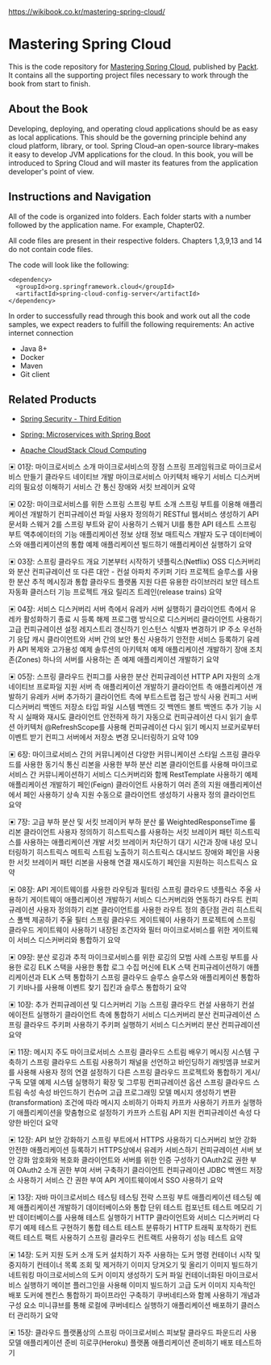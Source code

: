 https://wikibook.co.kr/mastering-spring-cloud/

# Mastering Spring Cloud
This is the code repository for [Mastering Spring Cloud](https://www.packtpub.com/application-development/mastering-spring-cloud?utm_source=github&utm_medium=repository&utm_campaign=9781788475433), published by [Packt](https://www.packtpub.com/?utm_source=github). It contains all the supporting project files necessary to work through the book from start to finish.
## About the Book
Developing, deploying, and operating cloud applications should be as easy as local applications. This should be the governing principle behind any cloud platform, library, or tool. Spring Cloud–an open-source library–makes it easy to develop JVM applications for the cloud. In this book, you will be introduced to Spring Cloud and will master its features from the application developer's point of view.
## Instructions and Navigation
All of the code is organized into folders. Each folder starts with a number followed by the application name. For example, Chapter02.

All code files are present in their respective folders.
Chapters 1,3,9,13 and 14 do not contain code files. 

The code will look like the following:
```
<dependency>
  <groupId>org.springframework.cloud</groupId>
  <artifactId>spring-cloud-config-server</artifactId>
</dependency>
```

In order to successfully read through this book and work out all the code samples, we
expect readers to fulfill the following requirements:
An active internet connection
* Java 8+
* Docker
* Maven
* Git client

## Related Products
* [Spring Security - Third Edition](https://www.packtpub.com/application-development/spring-security-third-edition?utm_source=github&utm_medium=repository&utm_campaign=9781787129511)

* [Spring: Microservices with Spring Boot](https://www.packtpub.com/application-development/spring-microservices-spring-boot?utm_source=github&utm_medium=repository&utm_campaign=9781789132588)

* [Apache CloudStack Cloud Computing ](https://www.packtpub.com/virtualization-and-cloud/apache-cloudstack-cloud-computing?utm_source=github&utm_medium=repository&utm_campaign=9781782160106)

▣ 01장: 마이크로서비스 소개
마이크로서비스의 장점
스프링 프레임워크로 마이크로서비스 만들기
클라우드 네이티브 개발
마이크로서비스 아키텍처 배우기
서비스 디스커버리의 필요성 이해하기
서비스 간 통신
장애와 서킷 브레이커
요약
 
▣ 02장: 마이크로서비스를 위한 스프링
스프링 부트 소개
스프링 부트를 이용해 애플리케이션 개발하기
컨피규레이션 파일 사용자 정의하기
RESTful 웹서비스 생성하기
API 문서화
스웨거 2를 스프링 부트와 같이 사용하기
스웨거 UI를 통한 API 테스트
스프링 부트 액추에이터의 기능
애플리케이션 정보
상태 정보
매트릭스
개발자 도구
데이터베이스와 애플리케이션의 통합
예제 애플리케이션 빌드하기
애플리케이션 실행하기
요약
 
▣ 03장: 스프링 클라우드 개요
기본부터 시작하기
넷플릭스(Netflix) OSS
디스커버리와 분산 컨피규레이션
또 다른 대안 - 컨설
아파치 주키퍼
기타 프로젝트
슬루스를 사용한 분산 추적
메시징과 통합
클라우드 플랫폼 지원
다른 유용한 라이브러리
보안
테스트 자동화
클러스터 기능
프로젝트 개요
릴리즈 트레인(release trains)
요약
 
▣ 04장: 서비스 디스커버리
서버 측에서 유레카 서버 실행하기
클라이언트 측에서 유레카 활성화하기
종료 시 등록 해제
프로그램 방식으로 디스커버리 클라이언트 사용하기
고급 컨피규레이션 설정
레지스트리 갱신하기
인스턴스 식별자 변경하기
IP 주소 우선하기
응답 캐시
클라이언트와 서버 간의 보안 통신 사용하기
안전한 서비스 등록하기
유레카 API
복제와 고가용성
예제 솔루션의 아키텍처
예제 애플리케이션 개발하기
장애 조치
존(Zones)
하나의 서버를 사용하는 존
예제 애플리케이션 개발하기
요약
 
▣ 05장: 스프링 클라우드 컨피그를 사용한 분산 컨피규레이션
HTTP API 자원의 소개
네이티브 프로파일 지원
서버 측 애플리케이션 개발하기
클라이언트 측 애플리케이션 개발하기
유레카 서버 추가하기
클라이언트 측에 부트스트랩 접근 방식 사용
컨피그 서버 디스커버리
백엔드 저장소 타입
파일 시스템 백엔드
깃 백엔드
볼트 백엔드
추가 기능
시작 시 실패와 재시도
클라이언트 안전하게 하기
자동으로 컨피규레이션 다시 읽기
솔루션 아키텍처
@RefreshScope를 사용해 컨피규레이션 다시 읽기
메시지 브로커로부터 이벤트 받기
컨피그 서버에서 저장소 변경 모니터링하기
요약 109
 
▣ 6장: 마이크로서비스 간의 커뮤니케이션
다양한 커뮤니케이션 스타일
스프링 클라우드를 사용한 동기식 통신
리본을 사용한 부하 분산
리본 클라이언트를 사용해 마이크로서비스 간 커뮤니케이션하기
서비스 디스커버리와 함께 RestTemplate 사용하기
예제 애플리케이션 개발하기
페인(Feign) 클라이언트 사용하기
여러 존의 지원
애플리케이션에서 페인 사용하기
상속 지원
수동으로 클라이언트 생성하기
사용자 정의 클라이언트
요약
 
▣ 7장: 고급 부하 분산 및 서킷 브레이커
부하 분산 룰
WeightedResponseTime 룰
리본 클라이언트 사용자 정의하기
히스트릭스를 사용하는 서킷 브레이커 패턴
히스트릭스를 사용하는 애플리케이션 개발
서킷 브레이커 차단하기
대기 시간과 장애 내성 모니터링하기
히스트릭스 메트릭 스트림 노출하기
히스트릭스 대시보드
장애와 페인을 사용한 서킷 브레이커 패턴
리본을 사용해 연결 재시도하기
페인을 지원하는 히스트릭스
요약
 
▣ 08장: API 게이트웨이를 사용한 라우팅과 필터링
스프링 클라우드 넷플릭스 주울 사용하기
게이트웨이 애플리케이션 개발하기
서비스 디스커버리와 연동하기
라우트 컨피규레이션 사용자 정의하기
리본 클라이언트를 사용한 라우트 정의
종단점 관리
히스트릭스 폴백 제공하기
주울 필터
스프링 클라우드 게이트웨이 사용하기
프로젝트에 스프링 클라우드 게이트웨이 사용하기
내장된 조건자와 필터
마이크로서비스를 위한 게이트웨이
서비스 디스커버리와 통합하기
요약
 
▣ 09장: 분산 로깅과 추적
마이크로서비스를 위한 로깅의 모범 사례
스프링 부트를 사용한 로깅
ELK 스택을 사용한 통합 로그 수집
머신에 ELK 스택 컨피규레이션하기
애플리케이션과 ELK 스택 통합하기
스프링 클라우드 슬루스
슬루스와 애플리케이션 통합하기
키바나를 사용해 이벤트 찾기
집킨과 슬루스 통합하기
요약
 
▣ 10장: 추가 컨피규레이션 및 디스커버리 기능
스프링 클라우드 컨설 사용하기
컨설 에이전트 실행하기
클라이언트 측에 통합하기
서비스 디스커버리
분산 컨피규레이션
스프링 클라우드 주키퍼 사용하기
주키퍼 실행하기
서비스 디스커버리
분산 컨피규레이션
요약
 
▣ 11장: 메시지 주도 마이크로서비스
스프링 클라우드 스트림 배우기
메시징 시스템 구축하기
스프링 클라우드 스트림 사용하기
채널을 선언하고 바인딩하기
래빗엠큐 브로커를 사용해 사용자 정의 연결 설정하기
다른 스프링 클라우드 프로젝트와 통합하기
게시/구독 모델
예제 시스템 실행하기
확장 및 그루핑
컨피규레이션 옵션
스프링 클라우드 스트림 속성
속성 바인드하기
컨슈머
고급 프로그래밍 모델
메시지 생성하기
변환(transformation)
조건에 따라 메시지 소비하기
아파치 카프카 사용하기
카프카 실행하기
애플리케이션을 맞춤형으로 설정하기
카프카 스트림 API 지원
컨피규레이션 속성
다양한 바인더
요약
 
▣ 12장: API 보안 강화하기
스프링 부트에서 HTTPS 사용하기
디스커버리 보안 강화
안전한 애플리케이션 등록하기
HTTPS상에서 유레카 서비스하기
컨피규레이션 서버 보안 강화
암호화와 복호화
클라이언트와 서버를 위한 인증 구성하기
OAuth2로 권한 부여
OAuth2 소개
권한 부여 서버 구축하기
클라이언트 컨피규레이션
JDBC 백엔드 저장소 사용하기
서비스 간 권한 부여
API 게이트웨이에서 SSO 사용하기
요약
 
▣ 13장: 자바 마이크로서비스 테스팅
테스팅 전략
스프링 부트 애플리케이션 테스팅
예제 애플리케이션 개발하기
데이터베이스와 통합
단위 테스트
컴포넌트 테스트
메모리 기반 데이터베이스를 사용해 테스트 실행하기
HTTP 클라이언트와 서비스 디스커버리 다루기
예제 테스트 구현하기
통합 테스트
테스트 분류하기
HTTP 트래픽 포착하기
컨트랙트 테스트
팩트 사용하기
스프링 클라우드 컨트랙트 사용하기
성능 테스트
요약
 
▣ 14장: 도커 지원
도커 소개
도커 설치하기
자주 사용하는 도커 명령
컨테이너 시작 및 중지하기
컨테이너 목록 조회 및 제거하기
이미지 당겨오기 및 올리기
이미지 빌드하기
네트워킹
마이크로서비스의 도커 이미지 생성하기
도커 파일
컨테이너화된 마이크로서비스 실행하기
메이븐 플러그인을 사용해 이미지 빌드하기
고급 도커 이미지
지속적인 배포
도커에 젠킨스 통합하기
파이프라인 구축하기
쿠버네티스와 함께 사용하기
개념과 구성 요소
미니큐브를 통해 로컬에 쿠버네티스 실행하기
애플리케이션 배포하기
클러스터 관리하기
요약
 
▣ 15장: 클라우드 플랫폼상의 스프링 마이크로서비스
피보탈 클라우드 파운드리
사용 모델
애플리케이션 준비
히로쿠(Heroku) 플랫폼
애플리케이션 준비하기
배포 테스트하기
